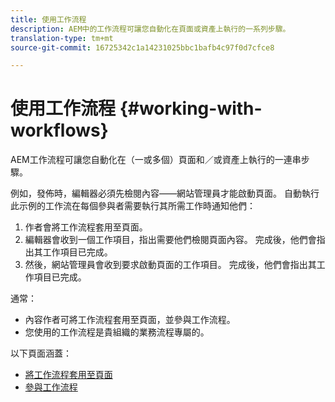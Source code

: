 ```yaml
---
title: 使用工作流程
description: AEM中的工作流程可讓您自動化在頁面或資產上執行的一系列步驟。
translation-type: tm+mt
source-git-commit: 16725342c1a14231025bbc1bafb4c97f0d7cfce8

---
```



# 使用工作流程 {#working-with-workflows}

AEM工作流程可讓您自動化在（一或多個）頁面和／或資產上執行的一連串步驟。

例如，發佈時，編輯器必須先檢閱內容——網站管理員才能啟動頁面。 自動執行此示例的工作流在每個參與者需要執行其所需工作時通知他們：

1. 作者會將工作流程套用至頁面。
1. 編輯器會收到一個工作項目，指出需要他們檢閱頁面內容。 完成後，他們會指出其工作項目已完成。
1. 然後，網站管理員會收到要求啟動頁面的工作項目。 完成後，他們會指出其工作項目已完成。

通常：

* 內容作者可將工作流程套用至頁面，並參與工作流程。
* 您使用的工作流程是貴組織的業務流程專屬的。

以下頁面涵蓋：

* [將工作流程套用至頁面](/help/sites-cloud/authoring/workflows/applying.md)
* [參與工作流程](/help/sites-cloud/authoring/workflows/participating.md)
